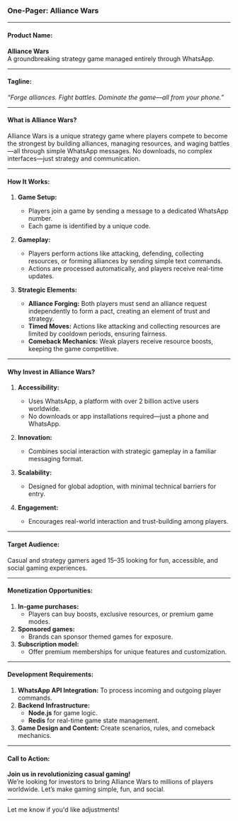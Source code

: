 ### **One-Pager: Alliance Wars**

---

#### **Product Name:**

**Alliance Wars**  
A groundbreaking strategy game managed entirely through WhatsApp.

---

#### **Tagline:**

_“Forge alliances. Fight battles. Dominate the game—all from your phone.”_

---

#### **What is Alliance Wars?**

Alliance Wars is a unique strategy game where players compete to become the strongest by building alliances, managing resources, and waging battles—all through simple WhatsApp messages. No downloads, no complex interfaces—just strategy and communication.

---

#### **How It Works:**

1. **Game Setup:**

   - Players join a game by sending a message to a dedicated WhatsApp number.
   - Each game is identified by a unique code.

2. **Gameplay:**

   - Players perform actions like attacking, defending, collecting resources, or forming alliances by sending simple text commands.
   - Actions are processed automatically, and players receive real-time updates.

3. **Strategic Elements:**
   - **Alliance Forging:** Both players must send an alliance request independently to form a pact, creating an element of trust and strategy.
   - **Timed Moves:** Actions like attacking and collecting resources are limited by cooldown periods, ensuring fairness.
   - **Comeback Mechanics:** Weak players receive resource boosts, keeping the game competitive.

---

#### **Why Invest in Alliance Wars?**

1. **Accessibility:**

   - Uses WhatsApp, a platform with over 2 billion active users worldwide.
   - No downloads or app installations required—just a phone and WhatsApp.

2. **Innovation:**

   - Combines social interaction with strategic gameplay in a familiar messaging format.

3. **Scalability:**

   - Designed for global adoption, with minimal technical barriers for entry.

4. **Engagement:**
   - Encourages real-world interaction and trust-building among players.

---

#### **Target Audience:**

Casual and strategy gamers aged 15–35 looking for fun, accessible, and social gaming experiences.

---

#### **Monetization Opportunities:**

1. **In-game purchases:**
   - Players can buy boosts, exclusive resources, or premium game modes.
2. **Sponsored games:**
   - Brands can sponsor themed games for exposure.
3. **Subscription model:**
   - Offer premium memberships for unique features and customization.

---

#### **Development Requirements:**

1. **WhatsApp API Integration:** To process incoming and outgoing player commands.
2. **Backend Infrastructure:**
   - **Node.js** for game logic.
   - **Redis** for real-time game state management.
3. **Game Design and Content:** Create scenarios, rules, and comeback mechanics.

---

#### **Call to Action:**

**Join us in revolutionizing casual gaming!**  
We’re looking for investors to bring Alliance Wars to millions of players worldwide. Let’s make gaming simple, fun, and social.

---

Let me know if you'd like adjustments!
